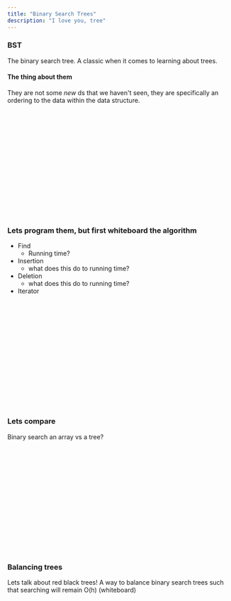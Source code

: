 ```yaml
---
title: "Binary Search Trees"
description: "I love you, tree"
---
```


### BST
The binary search tree.  A classic when it comes to learning about trees.

#### The thing about them
They are not some _new_ ds that we haven't seen, they are specifically an
ordering to the data within the data structure.

<br/>
<br/>
<br/>
<br/>
<br/>
<br/>
<br/>
<br/>
<br/>
<br/>
<br/>
<br/>
<br/>
<br/>

### Lets program them, but first whiteboard the algorithm
* Find
  * Running time?
* Insertion
  * what does this do to running time?
* Deletion
  * what does this do to running time?
* Iterator

<br/>
<br/>
<br/>
<br/>
<br/>
<br/>
<br/>
<br/>
<br/>
<br/>
<br/>
<br/>
<br/>
<br/>

### Lets compare
Binary search an array vs a tree?

<br/>
<br/>
<br/>
<br/>
<br/>
<br/>
<br/>
<br/>
<br/>
<br/>
<br/>
<br/>
<br/>
<br/>

### Balancing trees
Lets talk about red black trees!  A way to balance binary search trees such
that searching will remain O(h)
(whiteboard)

<br/>
<br/>
<br/>
<br/>
<br/>
<br/>
<br/>
<br/>
<br/>
<br/>
<br/>
<br/>
<br/>
<br/>

